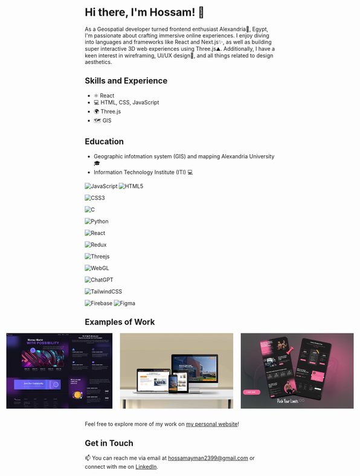 # Hi there, I'm Hossam! 👋

As a Geospatial developer turned frontend enthusiast Alexandria🌊, Egypt, I'm passionate about crafting immersive online experiences. I enjoy diving into languages and frameworks like React and Next.js✨, as well as building super interactive 3D web experiences using Three.js⛰️. Additionally, I have a keen interest in wireframing, UI/UX design🎨, and all things related to design aesthetics.

## Skills and Experience

- ⚛ React
- 💻 HTML, CSS, JavaScript
- 🌍 Three.js
- 🗺 GIS



## Education 

- Geographic infotmation system (GIS) and mapping Alexandria University 🎓
- Information Technology Institute (ITI) 💻



![JavaScript](https://img.shields.io/badge/javascript-%23323330.svg?style=for-the-badge&logo=javascript&logoColor=%23F7DF1E) ![HTML5](https://img.shields.io/badge/html5-%23E34F26.svg?style=for-the-badge&logo=html5&logoColor=white)


![CSS3](https://img.shields.io/badge/css3-%231572B6.svg?style=for-the-badge&logo=css3&logoColor=white)



![C](https://img.shields.io/badge/c-%2300599C.svg?style=for-the-badge&logo=c&logoColor=white)


![Python](https://img.shields.io/badge/python-3670A0?style=for-the-badge&logo=python&logoColor=ffdd54)





![React](https://img.shields.io/badge/react-%2320232a.svg?style=for-the-badge&logo=react&logoColor=%2361DAFB)


![Redux](https://img.shields.io/badge/redux-%23593d88.svg?style=for-the-badge&logo=redux&logoColor=white)


![Threejs](https://img.shields.io/badge/threejs-black?style=for-the-badge&logo=three.js&logoColor=white)

![WebGL](https://img.shields.io/badge/WebGL-990000?logo=webgl&logoColor=white&style=for-the-badge)



![ChatGPT](https://img.shields.io/badge/chatGPT-74aa9c?style=for-the-badge&logo=openai&logoColor=white)


![TailwindCSS](https://img.shields.io/badge/tailwindcss-%2338B2AC.svg?style=for-the-badge&logo=tailwind-css&logoColor=white)


![Firebase](https://img.shields.io/badge/firebase-%23039BE5.svg?style=for-the-badge&logo=firebase)
![Figma](https://img.shields.io/badge/figma-%23F24E1E.svg?style=for-the-badge&logo=figma&logoColor=white)

## Examples of Work

<div style="display:flex; justify-content: center; margin-bottom: 32px;">
    <img src="https://github.com/hossam43/hossam43/blob/master/website-ui-2.webp" alt="work example" width="300" height="200" style="margin-right: 20px;">
    <img src="https://github.com/hossam43/hossam43/blob/master/website-mock-4.jpg" alt="work example" width="300" height="200" style="margin-right: 20px;">
    <img src="https://raw.githubusercontent.com/hossam43/hossam43/master/website-ui-7.webp" alt="work example" width="300" height="200">
</div>




Feel free to explore more of my work on [my personal website](https://master--hossam-ayman.netlify.app/)!



## Get in Touch

📫 You can reach me via email at [hossamayman2399@gmail.com](mailto:hossamayman2399@gmail.com) or connect with me on [LinkedIn](https://www.linkedin.com/in/hossam-ayman-/).
